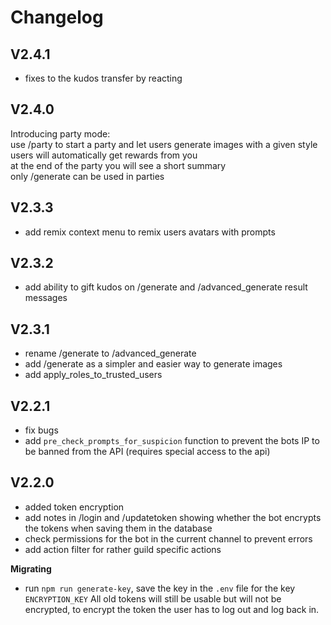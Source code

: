 # Changelog

## V2.4.1

- fixes to the kudos transfer by reacting

## V2.4.0

Introducing party mode:  
use /party to start a party and let users generate images with a given style  
users will automatically get rewards from you  
at the end of the party you will see a short summary  
only /generate can be used in parties 


## V2.3.3

- add remix context menu to remix users avatars with prompts

## V2.3.2

- add ability to gift kudos on /generate and /advanced_generate result messages

## V2.3.1

- rename /generate to /advanced_generate
- add /generate as a simpler and easier way to generate images
- add apply_roles_to_trusted_users


## V2.2.1

- fix bugs
- add `pre_check_prompts_for_suspicion` function to prevent the bots IP to be banned from the API (requires special access to the api)


## V2.2.0

- added token encryption
- add notes in /login and /updatetoken showing whether the bot encrypts the tokens when saving them in the database
- check permissions for the bot in the current channel to prevent errors
- add action filter for rather guild specific actions

**Migrating**

- run `npm run generate-key`, save the key in the `.env` file for the key `ENCRYPTION_KEY`
All old tokens will still be usable but will not be encrypted, to encrypt the token the user has to log out and log back in.